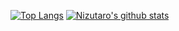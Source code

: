 [![Top Langs](https://github-readme-stats.vercel.app/api/top-langs/?username=nizutaro&layout=compact)](https://github.com/nizutaro/github-readme-stats)
[![Nizutaro's github stats](https://github-readme-stats.vercel.app/api?username=nizutaro)](https://github.com/nizutaro/github-readme-stats)
<!--
**nizutaro/nizutaro** is a ✨ _special_ ✨ repository because its `README.md` (this file) appears on your GitHub profile.

Here are some ideas to get you started:

- 🔭 I’m currently working on ...
- 🌱 I’m currently learning ...
- 👯 I’m looking to collaborate on ...
- 🤔 I’m looking for help with ...
- 💬 Ask me about ...
- 📫 How to reach me: ...
- 😄 Pronouns: ...
- ⚡ Fun fact: ...
-->
